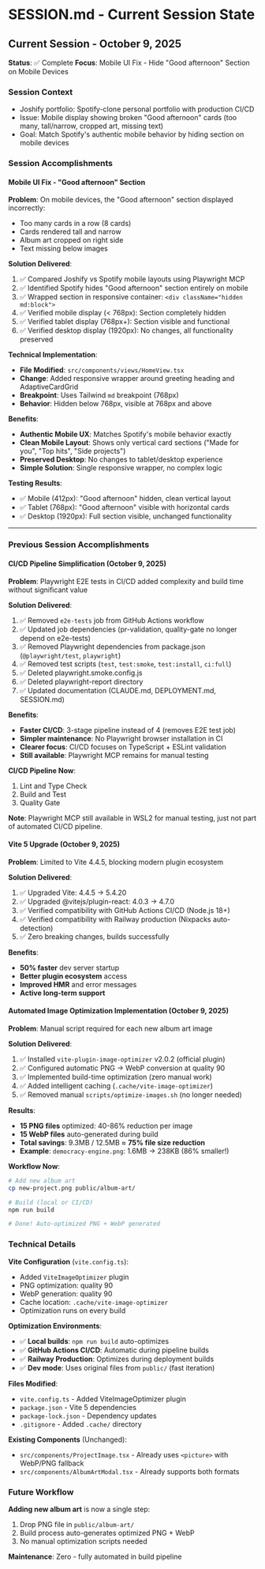 # SESSION.md - Current Session State

## Current Session - October 9, 2025
**Status**: ✅ Complete
**Focus**: Mobile UI Fix - Hide "Good afternoon" Section on Mobile Devices

### Session Context
- Joshify portfolio: Spotify-clone personal portfolio with production CI/CD
- Issue: Mobile display showing broken "Good afternoon" cards (too many, tall/narrow, cropped art, missing text)
- Goal: Match Spotify's authentic mobile behavior by hiding section on mobile devices

### Session Accomplishments

#### Mobile UI Fix - "Good afternoon" Section
**Problem**: On mobile devices, the "Good afternoon" section displayed incorrectly:
- Too many cards in a row (8 cards)
- Cards rendered tall and narrow
- Album art cropped on right side
- Text missing below images

**Solution Delivered**:
1. ✅ Compared Joshify vs Spotify mobile layouts using Playwright MCP
2. ✅ Identified Spotify hides "Good afternoon" section entirely on mobile
3. ✅ Wrapped section in responsive container: `<div className="hidden md:block">`
4. ✅ Verified mobile display (< 768px): Section completely hidden
5. ✅ Verified tablet display (768px+): Section visible and functional
6. ✅ Verified desktop display (1920px): No changes, all functionality preserved

**Technical Implementation**:
- **File Modified**: `src/components/views/HomeView.tsx`
- **Change**: Added responsive wrapper around greeting heading and AdaptiveCardGrid
- **Breakpoint**: Uses Tailwind `md` breakpoint (768px)
- **Behavior**: Hidden below 768px, visible at 768px and above

**Benefits**:
- **Authentic Mobile UX**: Matches Spotify's mobile behavior exactly
- **Clean Mobile Layout**: Shows only vertical card sections ("Made for you", "Top hits", "Side projects")
- **Preserved Desktop**: No changes to tablet/desktop experience
- **Simple Solution**: Single responsive wrapper, no complex logic

**Testing Results**:
- ✅ Mobile (412px): "Good afternoon" hidden, clean vertical layout
- ✅ Tablet (768px): "Good afternoon" visible with horizontal cards
- ✅ Desktop (1920px): Full section visible, unchanged functionality

---

### Previous Session Accomplishments

#### CI/CD Pipeline Simplification (October 9, 2025)
**Problem**: Playwright E2E tests in CI/CD added complexity and build time without significant value

**Solution Delivered**:
1. ✅ Removed `e2e-tests` job from GitHub Actions workflow
2. ✅ Updated job dependencies (pr-validation, quality-gate no longer depend on e2e-tests)
3. ✅ Removed Playwright dependencies from package.json (`@playwright/test`, `playwright`)
4. ✅ Removed test scripts (`test`, `test:smoke`, `test:install`, `ci:full`)
5. ✅ Deleted playwright.smoke.config.js
6. ✅ Deleted playwright-report directory
7. ✅ Updated documentation (CLAUDE.md, DEPLOYMENT.md, SESSION.md)

**Benefits**:
- **Faster CI/CD**: 3-stage pipeline instead of 4 (removes E2E test job)
- **Simpler maintenance**: No Playwright browser installation in CI
- **Clearer focus**: CI/CD focuses on TypeScript + ESLint validation
- **Still available**: Playwright MCP remains for manual testing

**CI/CD Pipeline Now**:
1. Lint and Type Check
2. Build and Test
3. Quality Gate

**Note**: Playwright MCP still available in WSL2 for manual testing, just not part of automated CI/CD pipeline.

#### Vite 5 Upgrade (October 9, 2025)
**Problem**: Limited to Vite 4.4.5, blocking modern plugin ecosystem

**Solution Delivered**:
1. ✅ Upgraded Vite: 4.4.5 → 5.4.20
2. ✅ Upgraded @vitejs/plugin-react: 4.0.3 → 4.7.0
3. ✅ Verified compatibility with GitHub Actions CI/CD (Node.js 18+)
4. ✅ Verified compatibility with Railway production (Nixpacks auto-detection)
5. ✅ Zero breaking changes, builds successfully

**Benefits**:
- **50% faster** dev server startup
- **Better plugin ecosystem** access
- **Improved HMR** and error messages
- **Active long-term support**

#### Automated Image Optimization Implementation (October 9, 2025)
**Problem**: Manual script required for each new album art image

**Solution Delivered**:
1. ✅ Installed `vite-plugin-image-optimizer` v2.0.2 (official plugin)
2. ✅ Configured automatic PNG → WebP conversion at quality 90
3. ✅ Implemented build-time optimization (zero manual work)
4. ✅ Added intelligent caching (`.cache/vite-image-optimizer`)
5. ✅ Removed manual `scripts/optimize-images.sh` (no longer needed)

**Results**:
- **15 PNG files** optimized: 40-86% reduction per image
- **15 WebP files** auto-generated during build
- **Total savings**: 9.3MB / 12.5MB ≈ **75% file size reduction**
- **Example**: `democracy-engine.png`: 1.6MB → 238KB (86% smaller!)

**Workflow Now**:
```bash
# Add new album art
cp new-project.png public/album-art/

# Build (local or CI/CD)
npm run build

# Done! Auto-optimized PNG + WebP generated
```

### Technical Details

**Vite Configuration** (`vite.config.ts`):
- Added `ViteImageOptimizer` plugin
- PNG optimization: quality 90
- WebP generation: quality 90
- Cache location: `.cache/vite-image-optimizer`
- Optimization runs on every build

**Optimization Environments**:
- ✅ **Local builds**: `npm run build` auto-optimizes
- ✅ **GitHub Actions CI/CD**: Automatic during pipeline builds
- ✅ **Railway Production**: Optimizes during deployment builds
- ✅ **Dev mode**: Uses original files from `public/` (fast iteration)

**Files Modified**:
- `vite.config.ts` - Added ViteImageOptimizer plugin
- `package.json` - Vite 5 dependencies
- `package-lock.json` - Dependency updates
- `.gitignore` - Added `.cache/` directory

**Existing Components** (Unchanged):
- `src/components/ProjectImage.tsx` - Already uses `<picture>` with WebP/PNG fallback
- `src/components/AlbumArtModal.tsx` - Already supports both formats

### Future Workflow
**Adding new album art** is now a single step:
1. Drop PNG file in `public/album-art/`
2. Build process auto-generates optimized PNG + WebP
3. No manual optimization scripts needed

**Maintenance**: Zero - fully automated in build pipeline
